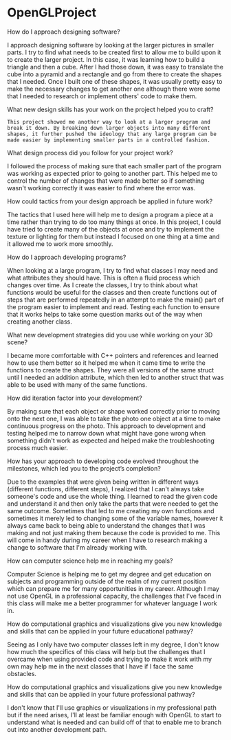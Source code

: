 # OpenGLProject

How do I approach designing software?

  I approach designing software by looking at the larger pictures in smaller parts.  I try to find what needs to be created first to allow me to build upon it to create the larger project.  In this case, it was learning how to build a triangle and then a cube.  After I had those down, it was easy to translate the cube into a pyramid and a rectangle and go from there to create the shapes that I needed.  Once I built one of these shapes, it was usually pretty easy to make the necessary changes to get another one although there were some that I needed to research or implement others' code to make them.
  
  What new design skills has your work on the project helped you to craft?
  
    This project showed me another way to look at a larger program and break it down. By breaking down larger objects into many different shapes, it further pushed the ideology that any large program can be made easier by implementing smaller parts in a controlled fashion.
    
  What design process did you follow for your project work?
  
  I followed the process of making sure that each smaller part of the program was working as expected prior to going to another part.  This helped me to control the number of changes that were made better so if something wasn't working correctly it was easier to find where the error was.
    
  How could tactics from your design approach be applied in future work?
  
  The tactics that I used here will help me to design a program a piece at a time rather than trying to do too many things at once.  In this project, I could have tried to create many of the objects at once and try to implement the texture or lighting for them but instead I focused on one thing at a time and it allowed me to work more smoothly.

How do I approach developing programs?
  
  When looking at a large program, I try to find what classes I may need and what attributes they should have.  This is often a fluid process which changes over time.  As I create the classes, I try to think about what functions would be useful for the classes and then create functions out of steps that are performed repeatedly in an attempt to make the main() part of the program easier to implement and read.  Testing each function to ensure that it works helps to take some question marks out of the way when creating another class.
  
  What new development strategies did you use while working on your 3D scene?
  
  I became more comfortable with C++ pointers and references and learned how to use them better so it helped me when it came time to write the functions to create the shapes.  They were all versions of the same struct until I needed an addition attribute, which then led to another struct that was able to be used with many of the same functions.
    
  How did iteration factor into your development?
  
  By making sure that each object or shape worked correctly prior to moving onto the next one, I was able to take the photo one object at a time to make continuous progress on the photo.  This approach to development and testing helped me to narrow down what might have gone wrong when something didn't work as expected and helped make the troubleshooting process much easier.
    
  How has your approach to developing code evolved throughout the milestones, which led you to the project’s completion?
  
  Due to the examples that were given being written in different ways (different functions, different steps), I realized that I can't always take someone's code and use the whole thing.  I learned to read the given code and understand it and then only take the parts that were needed to get the same outcome.  Sometimes that led to me creating my own functions and sometimes it merely led to changing some of the variable names, however it always came back to being able to understand the changes that I was making and not just making them because the code is provided to me.  This will come in handy during my career when I have to research making a change to software that I'm already working with.

How can computer science help me in reaching my goals?
  
  Computer Science is helping me to get my degree and get education on subjects and programming outside of the realm of my current position which can prepare me for many opportunities in my career.  Although I may not use OpenGL in a professional capacity, the challenges that I've faced in this class will make me a better programmer for whatever language I work in.

  How do computational graphics and visualizations give you new knowledge and skills that can be applied in your future educational pathway?
  
  Seeing as I only have two computer classes left in my degree, I don't know how much the specifics of this class will help but the challenges that I overcame when using provided code and trying to make it work with my own may help me in the next classes that I have if I face the same obstacles.
    
  How do computational graphics and visualizations give you new knowledge and skills that can be applied in your future professional pathway?
  
  I don't know that I'll use graphics or visualizations in my professional path but if the need arises, I'll at least be familiar enough with OpenGL to start to understand what is needed and can build off of that to enable me to branch out into another development path.
